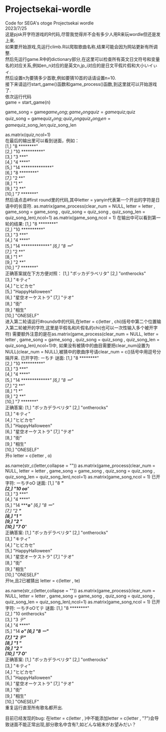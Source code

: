 # Projectsekai-wordle
Code for SEGA's otoge Projectsekai wordle  
2023/7/25  
这是pjsk开字符游戏的R代码,尽管我觉得并不会有多少人用R来玩wordle但还是发上来.  
如果要开始游戏,先运行climb.R以爬取歌曲名称,结果可能会因为网站更新有所调整.  
然后先运行game.R中的dictionary部分,在这里可以检查所有英文日文符号和变量名的对应关系,例如en_n对应的是英文n,jp_i对应的是日文平假片假和大小いイぃィ.  
然后设置n为要猜多少首歌,例如要猜10首的话请设置n=10.  
接下来请运行start_game()函数和game_process()函数,到这里就可以开始游戏了.  
依次运行代码  
game = start_game(n)  
  
game_song = game$game_song;game_song  
quiz = game$quiz;quiz  
quiz_song = game$quiz_song;quiz_song  
quiz_song_len = game$quiz_song_len;quiz_song_len  
  
as.matrix(quiz,ncol=1)  
在最后的输出里可以看到谜面，例如：  
 [1,] "8 ********"         
 [2,] "10 **********"      
 [3,] "3 ***"              
 [4,] "4 ****"             
 [5,] "14 **************"  
 [6,] "8 ********"       
 [7,] "2 **"             
 [8,] "1 *"              
 [9,] "2 **"             
[10,] "7 *******"        
然后请点击#first round里的代码,其中letter = yanyin代表第一个开出的字符是日语中的长音符.
as.matrix(game_process(clear_num = NULL, letter = letter , game_song = game_song , quiz_song = quiz_song , quiz_song_len = quiz_song_len),ncol=1)
as.matrix(game_song,ncol = 1)
在输出中可以看到第一轮的结果:
 [1,] "8 ********"       
 [2,] "10 **********"    
 [3,] "3 ***"            
 [4,] "4 ****"           
 [5,] "14 **************"
 [6,] "8 ***ー****"      
 [7,] "2 **"             
 [8,] "1 *"              
 [9,] "2 **"             
[10,] "7 *******"        
正确答案就在下方方便对照：
 [1,] "ボッカデラベリタ"
 [2,] "ontherocks"      
 [3,] "キティ"          
 [4,] "ヒビカセ"        
 [5,] "HappyHalloween"  
 [6,] "星空オーケストラ"
 [7,] "テオ"            
 [8,] "街"              
 [9,] "相生"            
[10,] "ONESELF"       
进入第二轮请运行#rounds中的代码,在letter = c(letter , chi)括号中第二个位置输入第二轮被开的字符,这里是平假名和片假名的chi(也可以一次性输入多个被开字符)
需要额外注意的是在as.matrix(game_process(clear_num = NULL, letter = letter , game_song = game_song , quiz_song = quiz_song , quiz_song_len = quiz_song_len),ncol=1)中,
如果没有被猜中的曲目需要把clear_num设置为NULL(clear_num = NULL),被猜中的歌曲序号请clear_num = c()括号中用逗号分隔开来.
已开字符:
ーちチ
谜面:
 [1,] "8 ********"       
 [2,] "10 **********"    
 [3,] "3 ***"            
 [4,] "4 ****"           
 [5,] "14 **************"
 [6,] "8 ***ー****"      
 [7,] "2 **"             
 [8,] "1 *"              
 [9,] "2 **"             
[10,] "7 *******"         
正确答案:
 [1,] "ボッカデラベリタ"
 [2,] "ontherocks"      
 [3,] "キティ"          
 [4,] "ヒビカセ"        
 [5,] "HappyHalloween"  
 [6,] "星空オーケストラ"
 [7,] "テオ"            
 [8,] "街"              
 [9,] "相生"            
[10,] "ONESELF"       
开o
letter = c(letter , o)

as.name(str_c(letter,collapse = ""))
as.matrix(game_process(clear_num = NULL, letter = letter , game_song = game_song , quiz_song = quiz_song , quiz_song_len = quiz_song_len),ncol=1)
as.matrix(game_song,ncol = 1)
已开字符:
ーちチoO
谜面:
 [1,] "8 ********"       
 [2,] "10 o*****o***"    
 [3,] "3 ***"            
 [4,] "4 ****"           
 [5,] "14 *********o****"
 [6,] "8 ***ー****"      
 [7,] "2 **"             
 [8,] "1 *"              
 [9,] "2 **"             
[10,] "7 O******"     
正确答案:
 [1,] "ボッカデラベリタ"
 [2,] "ontherocks"      
 [3,] "キティ"          
 [4,] "ヒビカセ"        
 [5,] "HappyHalloween"  
 [6,] "星空オーケストラ"
 [7,] "テオ"            
 [8,] "街"              
 [9,] "相生"            
[10,] "ONESELF"      
开te,且2已被猜出
letter = c(letter , te)

as.name(str_c(letter,collapse = ""))
as.matrix(game_process(clear_num = NULL, letter = letter , game_song = game_song , quiz_song = quiz_song , quiz_song_len = quiz_song_len),ncol=1)
as.matrix(game_song,ncol = 1)
已开字符:
ーちチoOてテ
谜面:
 [1,] "8 ********"       
 [2,] "10 ontherocks"    
 [3,] "3 *テ*"           
 [4,] "4 ****"           
 [5,] "14 *********o****"
 [6,] "8 ***ー****"      
 [7,] "2 テ*"            
 [8,] "1 *"              
 [9,] "2 **"             
[10,] "7 O******"    
正确答案:
 [1,] "ボッカデラベリタ"
 [2,] "ontherocks"      
 [3,] "キティ"          
 [4,] "ヒビカセ"        
 [5,] "HappyHalloween"  
 [6,] "星空オーケストラ"
 [7,] "テオ"            
 [8,] "街"              
 [9,] "相生"            
[10,] "ONESELF"       
重复运行直至所有歌名都开出.


目前已经发现的bug:
在letter = c(letter , )中不能添加letter = c(letter , "?")会导致谜面不能正常出现,部分歌名中含有?,如どんな結末がお望みだい？
